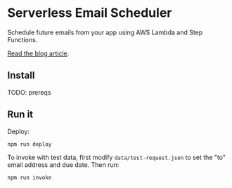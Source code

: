 # Serverless Email Scheduler
Schedule future emails from your app using AWS Lambda and Step Functions.

[Read the blog article](https://winterwindsoftware.com/serverless-email-scheduler/).

## Install
TODO: prereqs

## Run it
Deploy:

```
npm run deploy
```

To invoke with test data, first modify `data/test-request.json` to set the "to" email address and due date. Then run:

```
npm run invoke
```
